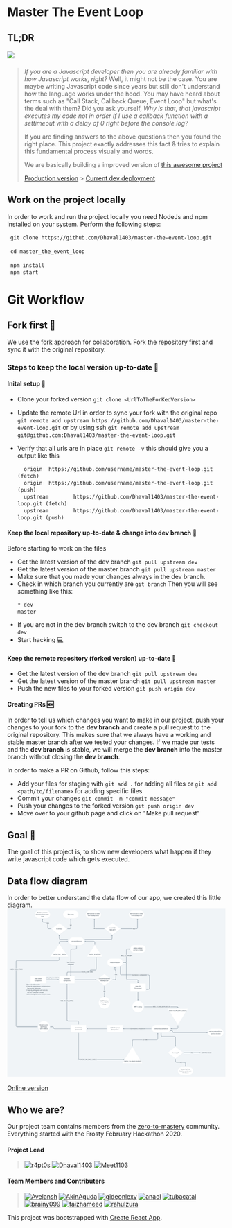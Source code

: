 # Master The Event Loop

## TL;DR

#### [![](https://img.shields.io/badge/REACT%20%26%20REDUX%20WEB%20APP%20PROJECT-MASTER%20THE%20EVENT%20LOOP-ffa100?style=for-the-badge&logo=REACT)](https://github.com/r4pt0s/master_the_event_loop)

> _If you are a Javascript developer then you are already familiar with how Javascript works, right?_
> Well, it might not be the case. You are maybe writing Javascript code since years but still don't understand how the language works under the hood. You may have heard about terms such as "Call Stack, Callback Queue, Event Loop" but what's the deal with them?
> Did you ask yourself, _Why is that, that javascript executes my code not in order if I use a callback function with a settimeout with a delay of 0 right before the console.log?_
>
> If you are finding answers to the above questions then you found the right place. This project exactly addresses this fact & tries to explain this fundamental process visually and words.
>
> We are basically building a improved version of [this awesome project](http://latentflip.com/loupe/)
>
> [Production version](https://master-the-event-loop.netlify.com/) > [Current dev deployment](https://deploy-preview-32--master-the-event-loop.netlify.com/)

## Work on the project locally

In order to work and run the project locally you need NodeJs and npm installed on your system.
Perform the following steps:

```
 git clone https://github.com/Dhaval1403/master-the-event-loop.git

 cd master_the_event_loop

 npm install
 npm start
```

# Git Workflow

## Fork first 🍴

We use the fork approach for collaboration. Fork the repository first and sync it with the original repository.

### Steps to keep the local version up-to-date 🔄

#### Inital setup 🛫

- Clone your forked version
  `git clone <UrlToTheForKedVersion>`

- Update the remote Url in order to sync your fork with the original repo
  `git remote add upstream https://github.com/Dhaval1403/master-the-event-loop.git`
  or by using ssh
  `git remote add upstream git@github.com:Dhaval1403/master-the-event-loop.git`
- Verify that all urls are in place
  `git remote -v`
  this should give you a output like this
  ```
    origin  https://github.com/username/master-the-event-loop.git (fetch)
    origin  https://github.com/username/master-the-event-loop.git (push)
    upstream        https://github.com/Dhaval1403/master-the-event-loop.git (fetch)
    upstream        https://github.com/Dhaval1403/master-the-event-loop.git (push)
  ```

#### Keep the local repository up-to-date & change into dev branch 🔄

Before starting to work on the files

- Get the latest version of the dev branch
  `git pull upstream dev`
- Get the latest version of the master branch
  `git pull upstream master`
- Make sure that you made your changes always in the dev branch.
- Check in which branch you currently are
  `git branch`
  Then you will see something like this:
  ```
  * dev
  master
  ```
- If you are not in the dev branch switch to the dev branch
  `git checkout dev`
- Start hacking 💻

#### Keep the remote repository (forked version) up-to-date 🔄

- Get the latest version of the dev branch
  `git pull upstream dev`
- Get the latest version of the master branch
  `git pull upstream master`
- Push the new files to your forked version
  `git push origin dev`

#### Creating PRs 🆕

In order to tell us which changes you want to make in our project, push your changes to your fork to the **dev branch** and create a pull request to the original repository. This makes sure that we always have a working and stable master branch after we tested your changes.
If we made our tests and the **dev branch** is stable, we will merge the **dev branch** into the master branch without closing the **dev branch**.

In order to make a PR on Github, follow this steps:

- Add your files for staging with
  `git add .` for adding all files or
  `git add <path/to/filename>` for adding specific files
- Commit your changes
  `git commit -m "commit message"`
- Push your changes to the forked version
  `git push origin dev`
- Move over to your github page and click on "Make pull request"

## Goal 🏁

The goal of this project is, to show new developers what happen if they write javascript code which gets executed.

## Data flow diagram

In order to better understand the data flow of our app, we created this little diagram.
![data_flow](static_assets/images/data_flow.png)

[Online version](https://whimsical.com/tkMQEQUTV5KpWkJVuD2wc)

## Who we are?

Our project team contains members from the [zero-to-mastery](https://zerotomastery.io) community.
Everything started with the Frosty February Hackathon 2020.

#### Project Lead

> [![r4pt0s](https://avatars2.githubusercontent.com/u/29685827?s=200&v=4)](https://github.com/r4pt0s) [![Dhaval1403](https://avatars0.githubusercontent.com/u/24822319?s=200&v=4)](https://github.com/Dhaval1403) [![Meet1103](https://avatars2.githubusercontent.com/u/47909913?s=200&v=4)](https://github.com/Meet1103)

#### Team Members and Contributers

> [![Avelansh](https://avatars3.githubusercontent.com/u/3317554?s=200&v=4)](https://github.com/Avelansh) [![AkinAguda](https://avatars3.githubusercontent.com/u/39712415?s=200&v=4)](https://github.com/AkinAguda) [![gideonlexy](https://robohash.org/gideonlexy?set=set3&size=200x200)](https://github.com/gideonlexy) [![anaol](https://robohash.org/anaol?set=set3&size=200x200)](https://github.com/anaol) [![tubacatal](https://avatars2.githubusercontent.com/u/22766582?s=200&v=4)](https://github.com/tubacatal) [![brainy099](https://avatars2.githubusercontent.com/u/26685312?s=200&v=4)](https://github.com/brainy099) [![faizhameed](https://avatars1.githubusercontent.com/u/41015883?s=200&v=4)](https://github.com/faizhameed/) [![rahulzura](https://avatars2.githubusercontent.com/u/46083375?s=200&v=4)](https://github.com/rahulzura)

This project was bootstrapped with [Create React App](https://github.com/facebook/create-react-app).
